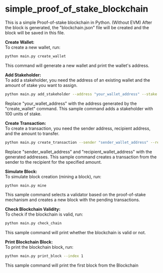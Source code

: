 # simple_proof_of_stake_blockchain
This is a simple Proof-of-stake blockchain in Python. (Without EVM) After the block is generated, the "blockchain.json" file will be created and the block will be saved in this file.

**Create Wallet:** <br/>
To create a new wallet, run:
```sh
python main.py create_wallet
```
This command will generate a new wallet and print the wallet's address.

**Add Stakeholder:** <br/>
To add a stakeholder, you need the address of an existing wallet and the amount of stake you want to assign.
```sh
python main.py add_stakeholder --address "your_wallet_address" --stake 100
```
Replace "your_wallet_address" with the address generated by the "create_wallet" command. This sample command adds a stakeholder with 100 units of stake.

**Create Transaction:** <br/>
To create a transaction, you need the sender address, recipient address, and the amount to transfer.
```sh
python main.py create_transaction --sender "sender_wallet_address" --recipient "recipient_wallet_address" --amount 50
```
Replace "sender_wallet_address" and "recipient_wallet_address" with the generated addresses. This sample command creates a transaction from the sender to the recipient for the specified amount.

**Simulate Block:** <br/>
To simulate block creation (mining a block), run:
```sh
python main.py mine
```
This sample command selects a validator based on the proof-of-stake mechanism and creates a new block with the pending transactions.

**Check Blockchain Validity:** <br/>
To check if the blockchain is valid, run:
```sh
python main.py check_chain
```
This sample command will print whether the blockchain is valid or not.

**Print Blockchain Block:** <br/>
To print the blockchain block, run:
```sh
python main.py print_block --index 1
```
This sample command will print the first block from the Blockchain
